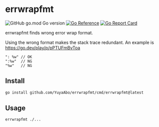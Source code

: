 # errwrapfmt

![GitHub go.mod Go version](https://img.shields.io/github/go-mod/go-version/YuyaAbo/errwrapfmt)
[![Go Reference](https://pkg.go.dev/badge/github.com/YuyaAbo/errwrapfmt.svg)](https://pkg.go.dev/github.com/YuyaAbo/errwrapfmt)
[![Go Report Card](https://goreportcard.com/badge/github.com/YuyaAbo/errwrapfmt)](https://goreportcard.com/report/github.com/YuyaAbo/errwrapfmt)

errwrapfmt finds wrong error wrap format.

Using the wrong format makes the stack trace redundant. An example is https://go.dev/play/p/pPTUFmBvToa
```
": %w" // OK
":%w"  // NG
"%w"   // NG
```

## Install

```bash
go install github.com/YuyaAbo/errwrapfmt/cmd/errwrapfmt@latest
```

## Usage

```bash
errwrapfmt ./...
```
